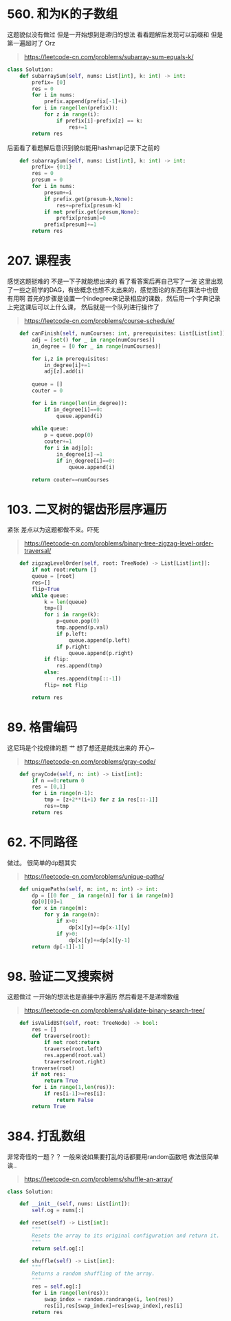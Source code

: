 # 560. 和为K的子数组
这题貌似没有做过 但是一开始想到是递归的想法 看看题解后发现可以前缀和 
但是第一遍超时了 Orz
> https://leetcode-cn.com/problems/subarray-sum-equals-k/
```py
class Solution:
    def subarraySum(self, nums: List[int], k: int) -> int:
        prefix= [0]
        res = 0
        for i in nums:
            prefix.append(prefix[-1]+i)
        for i in range(len(prefix)):
            for z in range(i):
                if prefix[i]-prefix[z] == k:
                    res+=1
        return res
```
后面看了看题解后意识到貌似能用hashmap记录下之前的
```py
    def subarraySum(self, nums: List[int], k: int) -> int:
        prefix= {0:1}
        res = 0
        presum = 0
        for i in nums:
            presum+=i
            if prefix.get(presum-k,None):
                res+=prefix[presum-k]
            if not prefix.get(presum,None):
                prefix[presum]=0
            prefix[presum]+=1
        return res
```
# 207. 课程表
感觉这题挺难的 不是一下子就能想出来的 看了看答案后再自己写了一波
这里出现了一些之前学的DAG，有些概念也想不太出来的，感觉图论的东西在算法中也很有用啊
首先的步骤是设置一个indegree来记录相应的课数，然后用一个字典记录上完这课后可以上什么课，
然后就是一个队列进行操作了
> https://leetcode-cn.com/problems/course-schedule/
```py
    def canFinish(self, numCourses: int, prerequisites: List[List[int]]) -> bool:
        adj = [set() for _ in range(numCourses)]
        in_degree = [0 for _ in range(numCourses)]

        for i,z in prerequisites:
            in_degree[i]+=1
            adj[z].add(i)
        
        queue = []
        couter = 0

        for i in range(len(in_degree)):
            if in_degree[i]==0:
                queue.append(i)
        
        while queue:
            p = queue.pop(0)
            couter+=1
            for i in adj[p]:
                in_degree[i]-=1
                if in_degree[i]==0:
                    queue.append(i)

        return couter==numCourses
```
# 103. 二叉树的锯齿形层序遍历
紧张 差点以为这题都做不来。吓死
> https://leetcode-cn.com/problems/binary-tree-zigzag-level-order-traversal/
```py
    def zigzagLevelOrder(self, root: TreeNode) -> List[List[int]]:
        if not root:return []
        queue = [root]
        res=[]
        flip=True
        while queue:
            k = len(queue)
            tmp=[]
            for i in range(k):
                p=queue.pop(0)
                tmp.append(p.val)
                if p.left:
                    queue.append(p.left)
                if p.right:
                    queue.append(p.right)
            if flip:
                res.append(tmp)
            else:
                res.append(tmp[::-1])
            flip= not flip

        return res
```
# 89. 格雷编码
这尼玛是个找规律的题 艹
想了想还是能找出来的 开心~
> https://leetcode-cn.com/problems/gray-code/
```py
    def grayCode(self, n: int) -> List[int]:
        if n ==0:return 0
        res = [0,1]
        for i in range(n-1):
            tmp = [z+2**(i+1) for z in res[::-1]]
            res+=tmp
        return res
```
# 62. 不同路径
做过。 很简单的dp题其实
> https://leetcode-cn.com/problems/unique-paths/
```py
    def uniquePaths(self, m: int, n: int) -> int:
        dp = [[0 for _ in range(n)] for i in range(m)]
        dp[0][0]=1
        for x in range(m):
            for y in range(n):
                if x>0:
                    dp[x][y]+=dp[x-1][y]
                if y>0:
                    dp[x][y]+=dp[x][y-1]
        return dp[-1][-1]
```
# 98. 验证二叉搜索树
这题做过 一开始的想法也是直接中序遍历 然后看是不是递增数组
> https://leetcode-cn.com/problems/validate-binary-search-tree/
```py
    def isValidBST(self, root: TreeNode) -> bool:
        res = []
        def traverse(root):
            if not root:return
            traverse(root.left)
            res.append(root.val)
            traverse(root.right)
        traverse(root)
        if not res:
            return True
        for i in range(1,len(res)):
            if res[i-1]>=res[i]:
                return False
        return True
```
# 384. 打乱数组
非常奇怪的一题？？ 
一般来说如果要打乱的话都要用random函数吧
做法很简单诶..
> https://leetcode-cn.com/problems/shuffle-an-array/
```py
class Solution:

    def __init__(self, nums: List[int]):
        self.og = nums[:]

    def reset(self) -> List[int]:
        """
        Resets the array to its original configuration and return it.
        """
        return self.og[:]

    def shuffle(self) -> List[int]:
        """
        Returns a random shuffling of the array.
        """
        res = self.og[:]
        for i in range(len(res)):
            swap_index = random.randrange(i, len(res))
            res[i],res[swap_index]=res[swap_index],res[i]
        return res
```
